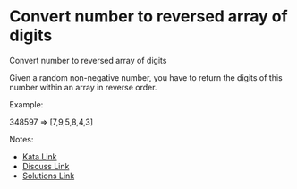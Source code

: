 # Convert number to reversed array of digits

Convert number to reversed array of digits

Given a random non-negative number, you have to return the digits of this number within an array in reverse order.

Example:

348597 => [7,9,5,8,4,3]

Notes:

- [Kata Link](https://www.codewars.com/kata/5583090cbe83f4fd8c000051)
- [Discuss Link](https://www.codewars.com/kata/5583090cbe83f4fd8c000051/discuss)
- [Solutions Link](https://www.codewars.com/kata/5583090cbe83f4fd8c000051/solutions)
